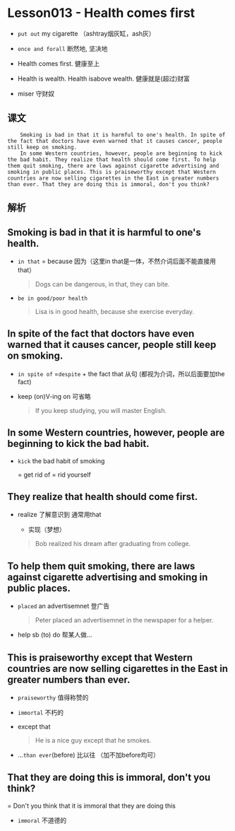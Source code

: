 # Lesson013 - Health comes first

- `put out` my cigarette （ashtray烟灰缸，ash灰）


- `once and forall` 断然地, 坚决地 
- Health comes first. 健康至上
- Health is wealth.  Health isabove wealth. 健康就是(超过)财富
- miser 守财奴

## 课文

```
	Smoking is bad in that it is harmful to one's health. In spite of the fact that doctors have even warned that it causes cancer, people still keep on smoking. 
	In some Western countries, however, people are beginning to kick the bad habit. They realize that health should come first. To help them quit smoking, there are laws against cigarette advertising and smoking in public places. This is praiseworthy except that Western countries are now selling cigarettes in the East in greater numbers than ever. That they are doing this is immoral, don't you think? 
```

## 解析

## Smoking is bad in that it is harmful to one's health.

- `in that`  = because 因为（这里in that是一体，不然介词后面不能直接用that）

  > Dogs can be dangerous, in that, they can bite.

- `be in good/poor health` 

  > Lisa is in good health, because she exercise everyday.

## In spite of the fact that doctors have even warned that it causes cancer, people still keep on smoking.

- `in spite of` =`despite`  + the fact that 从句 (都视为介词，所以后面要加the fact)

- keep (on)V-ing   on 可省略

  > If you keep studying, you will master English.

## In some Western countries, however, people are beginning to kick the bad habit.

- `kick` the bad habit of smoking  

  =  get rid of  = rid yourself 

## They realize that health should come first. 

- realize 了解意识到 通常用that

  - 实现（梦想）

  > Bob realized his dream after graduating from college.

## To help them quit smoking, there are laws against cigarette advertising and smoking in public places.

- `placed` an advertisemnet 登广告

  > Peter placed an advertisemnet in the newspaper for a helper. 

- help sb (to) do 帮某人做...

## This is praiseworthy except that Western countries are now selling cigarettes in the East in greater numbers than ever.

- `praiseworthy`  值得称赞的


- `immortal` 不朽的

- except that

  > He is a nice guy except that he smokes.

- …`than ever`(before)  比以往 （加不加before均可）

##  That they are doing this is immoral, don't you think?

= Don't you think that it is immoral that they are doing this 

- `immoral` 不道德的

  ​